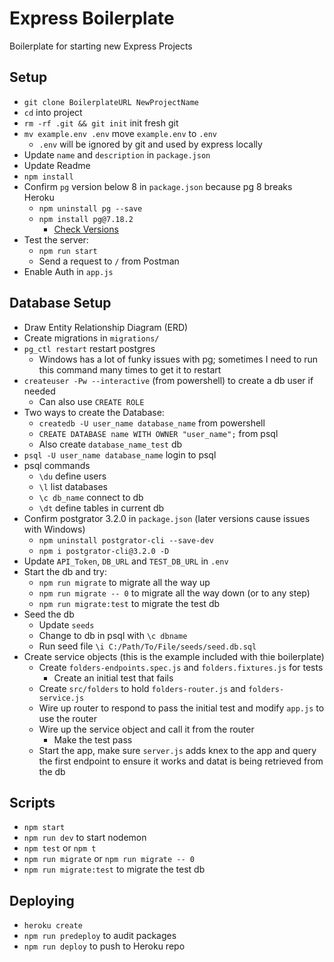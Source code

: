 # Express Boilerplate

Boilerplate for starting new Express Projects

## Setup

- `git clone BoilerplateURL NewProjectName`
- `cd` into project
- `rm -rf .git && git init` init fresh git
- `mv example.env .env` move `example.env` to `.env`
  - `.env` will be ignored by git and used by express locally
- Update `name` and `description` in `package.json`
- Update Readme
- `npm install`
- Confirm `pg` version below 8 in `package.json` because pg 8 breaks Heroku
  - `npm uninstall pg --save`
  - `npm install pg@7.18.2`
    - [Check Versions](https://www.npmjs.com/package/pg)
- Test the server:
  - `npm run start`
  - Send a request to `/` from Postman
- Enable Auth in `app.js`

## Database Setup

- Draw Entity Relationship Diagram (ERD)
- Create migrations in `migrations/`
- `pg_ctl restart` restart postgres
  - Windows has a lot of funky issues with pg; sometimes I need to run this command many times to get it to restart
- `createuser -Pw --interactive` (from powershell) to create a db user if needed
  - Can also use `CREATE ROLE`
- Two ways to create the Database:
  - `createdb -U user_name database_name` from powershell
  - `CREATE DATABASE name WITH OWNER "user_name";` from psql
  - Also create `database_name_test` db
- `psql -U user_name database_name` login to psql
- psql commands
  - `\du` define users
  - `\l` list databases
  - `\c db_name` connect to db
  - `\dt` define tables in current db
- Confirm postgrator 3.2.0 in `package.json` (later versions cause issues with Windows)
  - `npm uninstall postgrator-cli --save-dev`
  - `npm i postgrator-cli@3.2.0 -D`
- Update `API_Token`, `DB_URL` and `TEST_DB_URL` in `.env`
- Start the db and try:
  - `npm run migrate` to migrate all the way up
  - `npm run migrate -- 0` to migrate all the way down (or to any step)
  - `npm run migrate:test` to migrate the test db
- Seed the db
  - Update `seeds`
  - Change to db in psql with `\c dbname`
  - Run seed file `\i C:/Path/To/File/seeds/seed.db.sql`
- Create service objects (this is the example included with thie boilerplate)
  - Create `folders-endpoints.spec.js` and `folders.fixtures.js` for tests
    - Create an initial test that fails
  - Create `src/folders` to hold `folders-router.js` and `folders-service.js`
  - Wire up router to respond to pass the initial test and modify `app.js` to use the router
  - Wire up the service object and call it from the router
    - Make the test pass
  - Start the app, make sure `server.js` adds knex to the app and query the first endpoint to ensure it works and datat is being retrieved from the db

## Scripts

- `npm start`
- `npm run dev` to start nodemon
- `npm test` or `npm t`
- `npm run migrate` or `npm run migrate -- 0`
- `npm run migrate:test` to migrate the test db

## Deploying

- `heroku create`
- `npm run predeploy` to audit packages
- `npm run deploy` to push to Heroku repo
